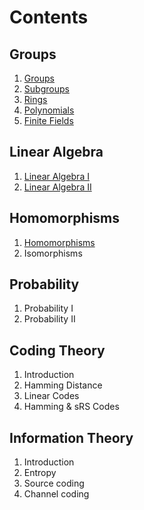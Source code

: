 # Contents

## Groups

1. [Groups](groups/groups.md)
2. [Subgroups](groups/subgroups.md)
3. [Rings](groups/rings.md)
5. [Polynomials](groups/polynomials.md)
6. [Finite Fields](groups/fields.md)

## Linear Algebra

1. [Linear Algebra I](linear_algebra/algebra_1.md)
2. [Linear Algebra II](linear_algebra/algebra_2.md)

## Homomorphisms

1. [Homomorphisms](homomorphisms/homomorphisms.md)
2. Isomorphisms

## Probability

1. Probability I
2. Probability II

## Coding Theory

1. Introduction
2. Hamming Distance
3. Linear Codes
4. Hamming & sRS Codes

## Information Theory

1. Introduction
2. Entropy
3. Source coding
4. Channel coding